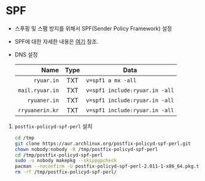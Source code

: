 # SPF

- 스푸핑 및 스팸 방지를 위해서 SPF(Sender Policy Framework) 설정

- SPF에 대한 자세한 내용은 [여기](https://support.google.com/a/answer/33786) 참조.

- DNS 설정

    | Name            | Type | Data                           |
    |----------------:|:----:|--------------------------------|
    |      `ryuar.in` | TXT  | `v=spf1 a mx -all`             |
    | `mail.ryuar.in` | TXT  | `v=spf1 include:ryuar.in -all` |
    |    `ryuaner.in` | TXT  | `v=spf1 include:ryuar.in -all` |
    | `rryuanerin.kr` | TXT  | `v=spf1 include:ryuar.in -all` |

1. `postfix-policyd-spf-perl` 설치

    ```sh
    cd /tmp
    git clone https://aur.archlinux.org/postfix-policyd-spf-perl.git
    chown nobody:nobody -R /tmp/postfix-policyd-spf-perl
    cd /tmp/postfix-policyd-spf-perl
    sudo -u nobody makepkg --skippgpcheck
    pacman --noconfirm -U postfix-policyd-spf-perl-2.011-1-x86_64.pkg.tar.zst
    rm -rf /tmp/postfix-policyd-spf-perl/
    ```
